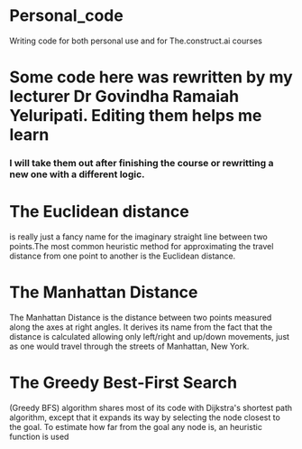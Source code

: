 # Personal_code
 Writing code for both personal use and for The.construct.ai courses
# Some code here was rewritten by my lecturer Dr Govindha Ramaiah Yeluripati. Editing them helps me learn
### I will take them out after finishing the course or rewritting a new one with a different logic.

# The Euclidean distance
 is really just a fancy name for the imaginary straight line between two points.The most common heuristic method for approximating the travel distance from one point to another is the Euclidean distance.

# The Manhattan Distance
   The Manhattan Distance is the distance between two points measured along the axes at right angles. It derives its name from the fact that the distance is calculated allowing only left/right and up/down movements, just as one would travel through the streets of Manhattan, New York.

# The Greedy Best-First Search
 (Greedy BFS) algorithm shares most of its code with Dijkstra's shortest path algorithm, except that it expands its way by selecting the node closest to the goal. To estimate how far from the goal any node is, an heuristic function is used
